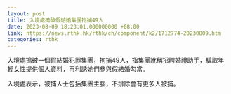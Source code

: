 ```yaml
---
layout: post
title: 入境處搗破假結婚集團拘捕49人
date: 2023-08-09 18:23:01.000000000 +08:00
link: https://news.rthk.hk/rthk/ch/component/k2/1712774-20230809.htm
categories: rthk
---
```


入境處搗破一個假結婚犯罪集團，拘捕49人，指集團訛稱招聘婚禮助手，騙取年輕女性提供個人資料，再利誘她們參與假結婚勾當。

入境處表示，被捕人士包括集團主腦，不排除會有更多人被捕。
